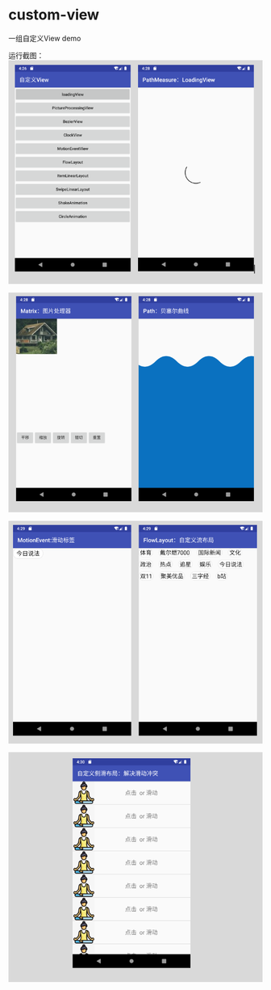 # custom-view
一组自定义View demo

运行截图：
![image](https://github.com/wuwuhuai/custom-view/blob/master/first.png)

![image](https://github.com/wuwuhuai/custom-view/blob/master/second.png)

![image](https://github.com/wuwuhuai/custom-view/blob/master/third.png)

![image](https://github.com/wuwuhuai/custom-view/blob/master/fourth.png)
